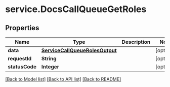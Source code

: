 # service.DocsCallQueueGetRoles

## Properties
Name | Type | Description | Notes
------------ | ------------- | ------------- | -------------
**data** | [**ServiceCallQueueRolesOutput**](ServiceCallQueueRolesOutput.md) |  | [optional] 
**requestId** | **String** |  | [optional] 
**statusCode** | **Integer** |  | [optional] 

[[Back to Model list]](../README.md#documentation-for-models) [[Back to API list]](../README.md#documentation-for-api-endpoints) [[Back to README]](../README.md)


